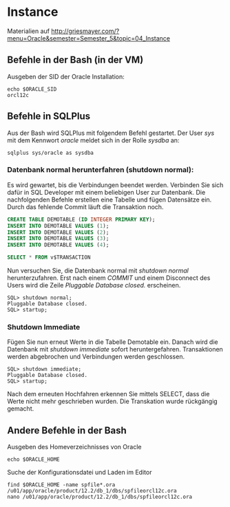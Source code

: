 # Instance

Materialien auf http://griesmayer.com/?menu=Oracle&semester=Semester_5&topic=04_Instance

## Befehle in der Bash (in der VM)
Ausgeben der SID der Oracle Installation:
```
echo $ORACLE_SID
orcl12c
```

## Befehle in SQLPlus
Aus der Bash wird SQLPlus mit folgendem Befehl gestartet. Der User *sys* mit dem Kennwort *oracle* meldet
sich in der Rolle *sysdba* an:
```
sqlplus sys/oracle as sysdba
```

### Datenbank normal herunterfahren (shutdown normal):
Es wird gewartet, bis die Verbindungen beendet werden. Verbinden Sie sich
dafür in SQL Developer mit einem beliebigen User zur Datenbank. Die nachfolgenden Befehle erstellen eine
Tabelle und fügen Datensätze ein. Durch das fehlende Commit läuft die Transaktion noch.
```sql
CREATE TABLE DEMOTABLE (ID INTEGER PRIMARY KEY);
INSERT INTO DEMOTABLE VALUES (1);
INSERT INTO DEMOTABLE VALUES (2);
INSERT INTO DEMOTABLE VALUES (3);
INSERT INTO DEMOTABLE VALUES (4);

SELECT * FROM v$TRANSACTION
```

Nun versuchen Sie, die Datenbank normal mit *shutdown normal* herunterzufahren. Erst nach einem *COMMIT* und
einem Disconnect des Users wird die Zeile *Pluggable Database closed.* erscheinen.
```
SQL> shutdown normal;
Pluggable Database closed.
SQL> startup;     
```

### Shutdown Immediate
Fügen Sie nun erneut Werte in die Tabelle Demotable ein. Danach wird die Datenbank mit *shutdown immediate*
sofort heruntergefahren. Transaktionen werden abgebrochen und Verbindungen werden geschlossen.
```
SQL> shutdown immediate;  
Pluggable Database closed.
SQL> startup;
```

Nach dem erneuten Hochfahren erkennen Sie mittels SELECT, dass die Werte nicht mehr geschrieben wurden.
Die Transkation wurde rückgängig gemacht.

## Andere Befehle in der Bash
Ausgeben des Homeverzeichnisses von Oracle
```
echo $ORACLE_HOME
```

Suche der Konfigurationsdatei und Laden im Editor
```
find $ORACLE_HOME -name spfile*.ora
/u01/app/oracle/product/12.2/db_1/dbs/spfileorcl12c.ora
nano /u01/app/oracle/product/12.2/db_1/dbs/spfileorcl12c.ora
```

